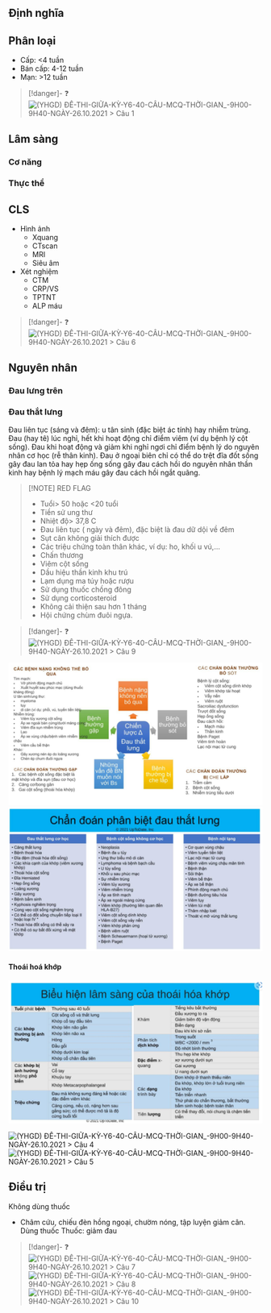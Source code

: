 
## Định nghĩa
## Phân loại
- Cấp: <4 tuần
- Bán cấp: 4-12 tuần
- Mạn: >12 tuần

> [!danger]- ❓
> ![(YHGD) ĐỀ-THI-GIỮA-KỲ-Y6-40-CÂU-MCQ-THỜI-GIAN_-9H00-9H40-NGÀY-26.10.2021 > Câu 1]((YHGD)%20%C4%90%E1%BB%80-THI-GI%E1%BB%AEA-K%E1%BB%B2-Y6-40-C%C3%82U-MCQ-TH%E1%BB%9CI-GIAN_-9H00-9H40-NG%C3%80Y-26.10.2021.md#Câu%201)

## Lâm sàng
### Cơ năng
### Thực thể
## CLS
- Hình ảnh
	- Xquang
	- CTscan
	- MRI
	- Siêu âm
- Xét nghiệm
	- CTM
	- CRP/VS
	- TPTNT
	- ALP máu

> [!danger]- ❓
> ![(YHGD) ĐỀ-THI-GIỮA-KỲ-Y6-40-CÂU-MCQ-THỜI-GIAN_-9H00-9H40-NGÀY-26.10.2021 > Câu 6]((YHGD)%20%C4%90%E1%BB%80-THI-GI%E1%BB%AEA-K%E1%BB%B2-Y6-40-C%C3%82U-MCQ-TH%E1%BB%9CI-GIAN_-9H00-9H40-NG%C3%80Y-26.10.2021.md#Câu%206)

## Nguyên nhân
### Đau lưng trên



### Đau thắt lưng
Đau liên tục (sáng và đêm): u tân sinh (đặc biệt ác tính) hay nhiễm trùng.
Đau (hay tê) lúc nghỉ, hết khi hoạt động chỉ điểm viêm (ví dụ bệnh lý cột sống).
Đau khi hoạt động và giảm khi nghỉ ngơi chỉ điểm bệnh lý do nguyên nhân cơ học (rễ thân kinh).
Đau ở ngoại biên chỉ có thể do trệt đĩa đốt sống gây đau lan tỏa hay hẹp ống sống gây đau cách hồi do nguyên nhân thần kinh hay bệnh lý mạch máu gây đau cách hồi ngắt quãng.

> [!NOTE] RED FLAG
> - Tuổi> 50 hoặc <20 tuổi
> - Tiền sử ung thư
> - Nhiệt độ> 37,8 C
> - Đau liên tục ( ngày và đêm), đặc biệt là đau dữ dội về đêm
> - Sụt cân không giải thích được
> - Các triệu chứng toàn thân khác, ví dụ: ho, khối u vú,...
> - Chấn thương
> - Viêm cột sống
> - Dầu hiệu thần kinh khu trú
> - Lạm dụng ma túy hoặc rượu
> - Sử dụng thuốc chồng đông
> - Sử dụng corticosteroid
> - Không cải thiện sau hơn 1 tháng
> - Hội chứng chùm đuôi ngựa.

> [!danger]- ❓
> ![(YHGD) ĐỀ-THI-GIỮA-KỲ-Y6-40-CÂU-MCQ-THỜI-GIAN_-9H00-9H40-NGÀY-26.10.2021 > Câu 9]((YHGD)%20%C4%90%E1%BB%80-THI-GI%E1%BB%AEA-K%E1%BB%B2-Y6-40-C%C3%82U-MCQ-TH%E1%BB%9CI-GIAN_-9H00-9H40-NG%C3%80Y-26.10.2021.md#Câu%209)

![Pasted image 20230401121737.png](../../../200%20Files/image/Pasted%20image%2020230401121737.png)
![DauThatLung_CDPB.png](../../../200%20Files/image/DauThatLung_CDPB.png)

#### Thoái hoá khớp
![ThoaiHoaKhop.png](../../../200%20Files/image/ThoaiHoaKhop.png)

![(YHGD) ĐỀ-THI-GIỮA-KỲ-Y6-40-CÂU-MCQ-THỜI-GIAN_-9H00-9H40-NGÀY-26.10.2021 > Câu 4]((YHGD)%20%C4%90%E1%BB%80-THI-GI%E1%BB%AEA-K%E1%BB%B2-Y6-40-C%C3%82U-MCQ-TH%E1%BB%9CI-GIAN_-9H00-9H40-NG%C3%80Y-26.10.2021.md#Câu%204)
![(YHGD) ĐỀ-THI-GIỮA-KỲ-Y6-40-CÂU-MCQ-THỜI-GIAN_-9H00-9H40-NGÀY-26.10.2021 > Câu 5]((YHGD)%20%C4%90%E1%BB%80-THI-GI%E1%BB%AEA-K%E1%BB%B2-Y6-40-C%C3%82U-MCQ-TH%E1%BB%9CI-GIAN_-9H00-9H40-NG%C3%80Y-26.10.2021.md#Câu%205)

## Điều trị
Không dùng thuốc
- Châm cứu, chiếu đèn hồng ngoại, chườm nóng, tập luyện giảm cân.  
Dùng thuốc
Thuốc: giảm đau


> [!danger]- ❓
> ![(YHGD) ĐỀ-THI-GIỮA-KỲ-Y6-40-CÂU-MCQ-THỜI-GIAN_-9H00-9H40-NGÀY-26.10.2021 > Câu 7]((YHGD)%20%C4%90%E1%BB%80-THI-GI%E1%BB%AEA-K%E1%BB%B2-Y6-40-C%C3%82U-MCQ-TH%E1%BB%9CI-GIAN_-9H00-9H40-NG%C3%80Y-26.10.2021.md#Câu%207)
> ![(YHGD) ĐỀ-THI-GIỮA-KỲ-Y6-40-CÂU-MCQ-THỜI-GIAN_-9H00-9H40-NGÀY-26.10.2021 > Câu 8]((YHGD)%20%C4%90%E1%BB%80-THI-GI%E1%BB%AEA-K%E1%BB%B2-Y6-40-C%C3%82U-MCQ-TH%E1%BB%9CI-GIAN_-9H00-9H40-NG%C3%80Y-26.10.2021.md#Câu%208)
> ![(YHGD) ĐỀ-THI-GIỮA-KỲ-Y6-40-CÂU-MCQ-THỜI-GIAN_-9H00-9H40-NGÀY-26.10.2021 > Câu 10]((YHGD)%20%C4%90%E1%BB%80-THI-GI%E1%BB%AEA-K%E1%BB%B2-Y6-40-C%C3%82U-MCQ-TH%E1%BB%9CI-GIAN_-9H00-9H40-NG%C3%80Y-26.10.2021.md#Câu%2010)
